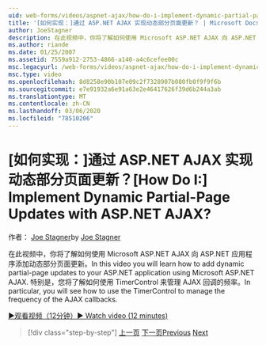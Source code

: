 ```yaml
---
uid: web-forms/videos/aspnet-ajax/how-do-i-implement-dynamic-partial-page-updates-with-aspnet-ajax
title: '[如何实现：]通过 ASP.NET AJAX 实现动态部分页面更新？ | Microsoft Docs'
author: JoeStagner
description: 在此视频中，你将了解如何使用 Microsoft ASP.NET AJAX 向 ASP.NET 应用程序添加动态部分页面更新。
ms.author: riande
ms.date: 01/25/2007
ms.assetid: 7559a912-2753-4866-a140-a4c6cefee00c
msc.legacyurl: /web-forms/videos/aspnet-ajax/how-do-i-implement-dynamic-partial-page-updates-with-aspnet-ajax
msc.type: video
ms.openlocfilehash: 8d8258e90b107e09c2f7328907b080fb0f9f9f6b
ms.sourcegitcommit: e7e91932a6e91a63e2e46417626f39d6b244a3ab
ms.translationtype: MT
ms.contentlocale: zh-CN
ms.lasthandoff: 03/06/2020
ms.locfileid: "78510206"
---
```

# <a name="how-do-i-implement-dynamic-partial-page-updates-with-aspnet-ajax"></a><span data-ttu-id="3f23f-104">[如何实现：]通过 ASP.NET AJAX 实现动态部分页面更新？</span><span class="sxs-lookup"><span data-stu-id="3f23f-104">[How Do I:] Implement Dynamic Partial-Page Updates with ASP.NET AJAX?</span></span>

<span data-ttu-id="3f23f-105">作者： [Joe Stagner](https://github.com/JoeStagner)</span><span class="sxs-lookup"><span data-stu-id="3f23f-105">by [Joe Stagner](https://github.com/JoeStagner)</span></span>

<span data-ttu-id="3f23f-106">在此视频中，你将了解如何使用 Microsoft ASP.NET AJAX 向 ASP.NET 应用程序添加动态部分页面更新。</span><span class="sxs-lookup"><span data-stu-id="3f23f-106">In this video you will learn how to add dynamic partial-page updates to your ASP.NET application using Microsoft ASP.NET AJAX.</span></span> <span data-ttu-id="3f23f-107">特别是，您将了解如何使用 TimerControl 来管理 AJAX 回调的频率。</span><span class="sxs-lookup"><span data-stu-id="3f23f-107">In particular, you will see how to use the TimerControl to manage the frequency of the AJAX callbacks.</span></span>

[<span data-ttu-id="3f23f-108">&#9654;观看视频（12分钟）</span><span class="sxs-lookup"><span data-stu-id="3f23f-108">&#9654; Watch video (12 minutes)</span></span>](https://channel9.msdn.com/Blogs/ASP-NET-Site-Videos/how-do-i-implement-dynamic-partial-page-updates-with-aspnet-ajax)

> [!div class="step-by-step"]
> <span data-ttu-id="3f23f-109">[上一页](how-do-i-get-started-with-aspnet-ajax.md)
> [下一页](how-do-i-make-client-side-network-callbacks-with-aspnet-ajax.md)</span><span class="sxs-lookup"><span data-stu-id="3f23f-109">[Previous](how-do-i-get-started-with-aspnet-ajax.md)
[Next](how-do-i-make-client-side-network-callbacks-with-aspnet-ajax.md)</span></span>

